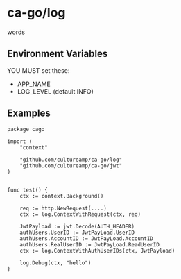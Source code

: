 # ca-go/log

words

## Environment Variables

YOU MUST set these:
- APP_NAME
- LOG_LEVEL (default INFO)


## Examples


```
package cago

import (
	"context"

	"github.com/cultureamp/ca-go/log"
	"github.com/cultureamp/ca-go/jwt"
)


func test() {
	ctx := context.Background()

    req := http.NewRequest(....)
    ctx := log.ContextWithRequest(ctx, req)

    JwtPayload := jwt.Decode(AUTH_HEADER) 
    authUsers.UserID := JwtPayLoad.UserID
    authUsers.AccountID := JwtPayLoad.AccountID
    authUsers.RealUserID := JwtPayLoad.ReadUserID
    ctx := log.ContextWithAuthUserIDs(ctx, JwtPayload)

	log.Debug(ctx, "hello")
}
```
